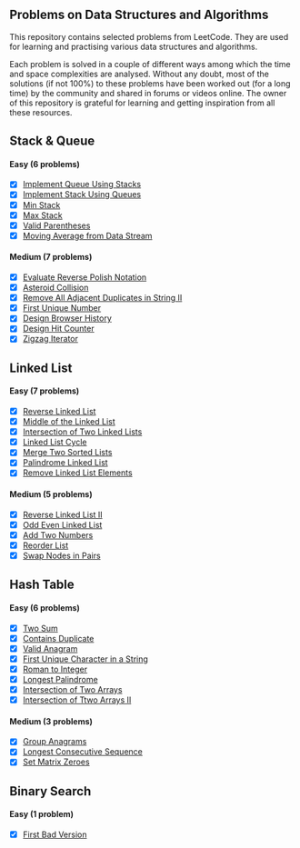## Problems on Data Structures and Algorithms

This repository contains selected problems from LeetCode. They are used for learning and practising various data structures and algorithms.

Each problem is solved in a couple of different ways among which the time and space complexities are analysed. Without any doubt, most of the solutions (if not 100%) to these problems have been worked out (for a long time) by the community and shared in forums or videos online. The owner of this repository is grateful for learning and getting inspiration from all these resources.

## Stack & Queue

#### Easy (6 problems)
- [x] [Implement Queue Using Stacks](./stack_queue/implement_queue_using_stacks.ipynb)
- [x] [Implement Stack Using Queues](./stack_queue/implement_stack_using_queues.ipynb)
- [x] [Min Stack](./stack_queue/min_stack.ipynb)
- [x] [Max Stack](./stack_queue/max_stack.ipynb)
- [x] [Valid Parentheses](./stack_queue/valid_parentheses.ipynb)
- [x] [Moving Average from Data Stream](./stack_queue/moving_average_from_data_stream.ipynb)

#### Medium (7 problems)
- [x] [Evaluate Reverse Polish Notation](./stack_queue/evaluate_reverse_polish_notation.ipynb)
- [x] [Asteroid Collision](./stack_queue/asteroid_collision.ipynb)
- [x] [Remove All Adjacent Duplicates in String II](./stack_queue/remove_all_adjacent_duplicates_in_string_II.ipynb)
- [x] [First Unique Number](./stack_queue/first_unique_number.ipynb)
- [x] [Design Browser History](./stack_queue/design_browser_history.ipynb)
- [x] [Design Hit Counter](./stack_queue/design_hit_counter.ipynb)
- [x] [Zigzag Iterator](./stack_queue/zigzag_iterator.ipynb)

## Linked List
#### Easy (7 problems)
- [x] [Reverse Linked List](./linked_list/reverse_linked_list.ipynb)
- [x] [Middle of the Linked List](./linked_list/middle_of_the_linked_list.ipynb)
- [x] [Intersection of Two Linked Lists](./linked_list/intersection_of_two_linked_lists.ipynb)
- [x] [Linked List Cycle](./linked_list/linked_list_cycle.ipynb)
- [x] [Merge Two Sorted Lists](./linked_list/merge_two_sorted_lists.ipynb)
- [x] [Palindrome Linked List](./linked_list/palindrome_linked_list.ipynb)
- [x] [Remove Linked List Elements](./linked_list/remove_linked_list_elements.ipynb)

#### Medium (5 problems)
- [x] [Reverse Linked List II](./linked_list/reverse_linked_list_2.ipynb)
- [x] [Odd Even Linked List](./linked_list/odd_even_linked_list.ipynb)
- [x] [Add Two Numbers](./linked_list/add_two_numbers.ipynb)
- [x] [Reorder List](./linked_list/reorder_list.ipynb)
- [x] [Swap Nodes in Pairs](./linked_list/swap_nodes_in_pairs.ipynb)

## Hash Table
#### Easy (6 problems) 
- [x] [Two Sum](./hash_table/two_sum.ipynb)
- [x] [Contains Duplicate](./hash_table/contains_duplicate.ipynb)
- [x] [Valid Anagram](./hash_table/valid_anagram.ipynb)
- [x] [First Unique Character in a String](./hash_table/first_unique_character_in_a_string.ipynb)
- [x] [Roman to Integer](./hash_table/roman_to_integer.ipynb)
- [x] [Longest Palindrome](./hash_table/longest_palindrome.ipynb)
- [x] [Intersection of Two Arrays](./hash_table/intersection_of_two_arrays.ipynb)
- [x] [Intersection of Ttwo Arrays II](./hash_tabel/intersection_of_two_arrays_II.ipynb)

#### Medium (3 problems)
- [x] [Group Anagrams](./hash_table/group_anagrams.ipynb)
- [x] [Longest Consecutive Sequence](./hash_table/longest_consecutive_sequence.ipynb)
- [x] [Set Matrix Zeroes](./hash_table/set_matrix_zeroes.ipynb)

## Binary Search
#### Easy (1 problem)
- [x] [First Bad Version](./binary_search/first_bad_version.ipynb)


  
